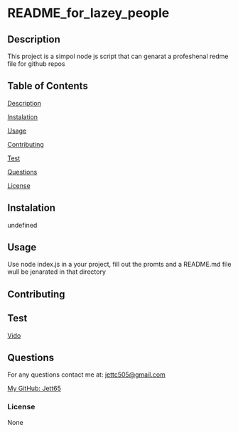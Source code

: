 # README_for_lazey_people


## Description

This project is a simpol node js script that can genarat a profeshenal redme file for github repos

## Table of Contents

[Description](#description)

[Instalation](#instalation)

[Usage](#usage)

[Contributing](#contributing)

[Test](#test)

[Questions](#questions)

[License](#license)

## Instalation

undefined

## Usage

Use node index.js in a your project, fill out the promts and a README.md file wull be jenarated in that directory

## Contributing



## Test

[Vido](./\Assests\ezgif.com-gif-maker.gif)

## Questions

For any questions contact me at:
jettc505@gmail.com

[My GitHub: Jett65](https://github.com/Jett65)

### License

None
